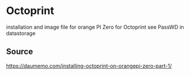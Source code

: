 # Octoprint


installation and image file for orange PI Zero for Octoprint
see PassWD in datastorage

## Source

https://daumemo.com/installing-octoprint-on-orangepi-zero-part-1/


